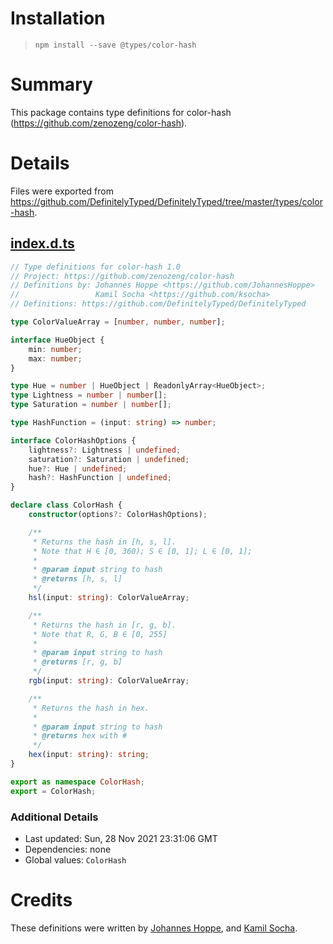 # Installation
> `npm install --save @types/color-hash`

# Summary
This package contains type definitions for color-hash (https://github.com/zenozeng/color-hash).

# Details
Files were exported from https://github.com/DefinitelyTyped/DefinitelyTyped/tree/master/types/color-hash.
## [index.d.ts](https://github.com/DefinitelyTyped/DefinitelyTyped/tree/master/types/color-hash/index.d.ts)
````ts
// Type definitions for color-hash 1.0
// Project: https://github.com/zenozeng/color-hash
// Definitions by: Johannes Hoppe <https://github.com/JohannesHoppe>
//                 Kamil Socha <https://github.com/ksocha>
// Definitions: https://github.com/DefinitelyTyped/DefinitelyTyped

type ColorValueArray = [number, number, number];

interface HueObject {
    min: number;
    max: number;
}

type Hue = number | HueObject | ReadonlyArray<HueObject>;
type Lightness = number | number[];
type Saturation = number | number[];

type HashFunction = (input: string) => number;

interface ColorHashOptions {
    lightness?: Lightness | undefined;
    saturation?: Saturation | undefined;
    hue?: Hue | undefined;
    hash?: HashFunction | undefined;
}

declare class ColorHash {
    constructor(options?: ColorHashOptions);

    /**
     * Returns the hash in [h, s, l].
     * Note that H ∈ [0, 360); S ∈ [0, 1]; L ∈ [0, 1];
     *
     * @param input string to hash
     * @returns [h, s, l]
     */
    hsl(input: string): ColorValueArray;

    /**
     * Returns the hash in [r, g, b].
     * Note that R, G, B ∈ [0, 255]
     *
     * @param input string to hash
     * @returns [r, g, b]
     */
    rgb(input: string): ColorValueArray;

    /**
     * Returns the hash in hex.
     *
     * @param input string to hash
     * @returns hex with #
     */
    hex(input: string): string;
}

export as namespace ColorHash;
export = ColorHash;

````

### Additional Details
 * Last updated: Sun, 28 Nov 2021 23:31:06 GMT
 * Dependencies: none
 * Global values: `ColorHash`

# Credits
These definitions were written by [Johannes Hoppe](https://github.com/JohannesHoppe), and [Kamil Socha](https://github.com/ksocha).
